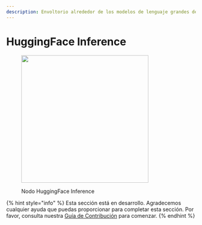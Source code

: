```yaml
---
description: Envoltorio alrededor de los modelos de lenguaje grandes de HuggingFace.
---
```


# HuggingFace Inference

<figure><img src="../../../.gitbook/assets/image (5) (1) (1) (1).png" alt="" width="338"><figcaption><p>Nodo HuggingFace Inference</p></figcaption></figure>

{% hint style="info" %}
Esta sección está en desarrollo. Agradecemos cualquier ayuda que puedas proporcionar para completar esta sección. Por favor, consulta nuestra [Guía de Contribución](../../../contributing/) para comenzar.
{% endhint %}
